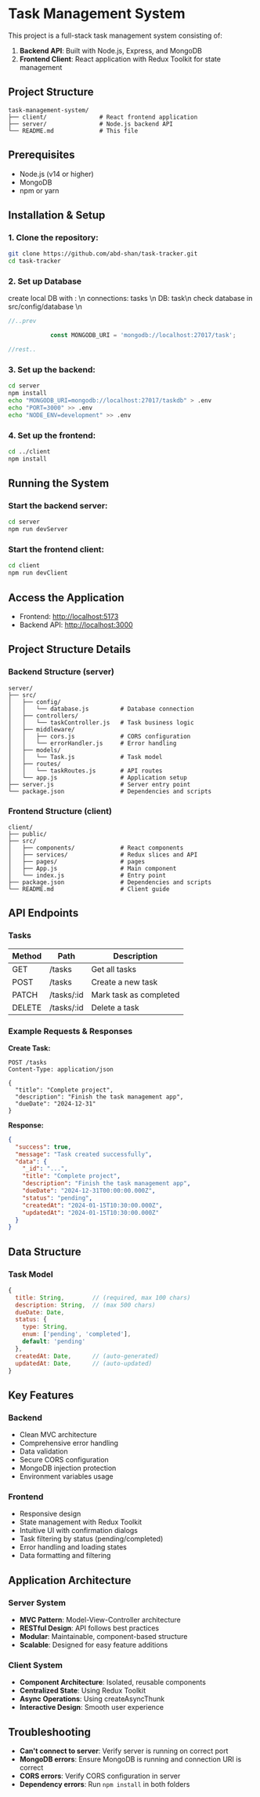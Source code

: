 # Task Management System

This project is a full-stack task management system consisting of:

1. **Backend API**: Built with Node.js, Express, and MongoDB
2. **Frontend Client**: React application with Redux Toolkit for state management

## Project Structure

```
task-management-system/
├── client/               # React frontend application
├── server/               # Node.js backend API
└── README.md             # This file
```

## Prerequisites

- Node.js (v14 or higher)
- MongoDB
- npm or yarn

## Installation & Setup

### 1. Clone the repository:
```bash
git clone https://github.com/abd-shan/task-tracker.git
cd task-tracker
```

### 2. Set up Database

create local DB with : \n
connections: tasks  \n
DB: task\n
check database in src/config/database \n
```js
//..prev

            const MONGODB_URI = 'mongodb://localhost:27017/task';

//rest..
```


### 3. Set up the backend:
```bash
cd server
npm install
echo "MONGODB_URI=mongodb://localhost:27017/taskdb" > .env
echo "PORT=3000" >> .env
echo "NODE_ENV=development" >> .env
```

### 4. Set up the frontend:
```bash
cd ../client
npm install
```

## Running the System

### Start the backend server:
```bash
cd server
npm run devServer
```

### Start the frontend client:
```bash
cd client
npm run devClient
```

## Access the Application

- Frontend: [http://localhost:5173](http://localhost:5173)
- Backend API: [http://localhost:3000](http://localhost:3000)

## Project Structure Details

### Backend Structure (server)
```
server/
├── src/
│   ├── config/
│   │   └── database.js         # Database connection
│   ├── controllers/
│   │   └── taskController.js   # Task business logic
│   ├── middleware/
│   │   ├── cors.js             # CORS configuration
│   │   └── errorHandler.js     # Error handling
│   ├── models/
│   │   └── Task.js             # Task model
│   ├── routes/
│   │   └── taskRoutes.js       # API routes
│   └── app.js                  # Application setup
├── server.js                   # Server entry point
└── package.json                # Dependencies and scripts
```

### Frontend Structure (client)
```
client/
├── public/
├── src/
│   ├── components/             # React components
│   ├── services/               # Redux slices and API
│   ├── pages/                  # pages 
│   ├── App.js                  # Main component
│   └── index.js                # Entry point
├── package.json                # Dependencies and scripts
└── README.md                   # Client guide
```

## API Endpoints

### Tasks

| Method | Path       | Description                |
|--------|------------|----------------------------|
| GET    | /tasks    | Get all tasks             |
| POST   | /tasks    | Create a new task         |
| PATCH  | /tasks/:id| Mark task as completed    |
| DELETE | /tasks/:id | Delete a task             |

### Example Requests & Responses

**Create Task:**
```http
POST /tasks
Content-Type: application/json

{
  "title": "Complete project",
  "description": "Finish the task management app",
  "dueDate": "2024-12-31"
}
```

**Response:**
```json
{
  "success": true,
  "message": "Task created successfully",
  "data": {
    "_id": "...",
    "title": "Complete project",
    "description": "Finish the task management app",
    "dueDate": "2024-12-31T00:00:00.000Z",
    "status": "pending",
    "createdAt": "2024-01-15T10:30:00.000Z",
    "updatedAt": "2024-01-15T10:30:00.000Z"
  }
}
```

## Data Structure

### Task Model
```javascript
{
  title: String,        // (required, max 100 chars)
  description: String,  // (max 500 chars)
  dueDate: Date,        
  status: {
    type: String,
    enum: ['pending', 'completed'],
    default: 'pending'
  },
  createdAt: Date,      // (auto-generated)
  updatedAt: Date,      // (auto-updated)
}
```

## Key Features

### Backend
- Clean MVC architecture
- Comprehensive error handling
- Data validation
- Secure CORS configuration
- MongoDB injection protection
- Environment variables usage

### Frontend
- Responsive design
- State management with Redux Toolkit
- Intuitive UI with confirmation dialogs
- Task filtering by status (pending/completed)
- Error handling and loading states
- Data formatting and filtering

## Application Architecture

### Server System
- **MVC Pattern**: Model-View-Controller architecture
- **RESTful Design**: API follows best practices
- **Modular**: Maintainable, component-based structure
- **Scalable**: Designed for easy feature additions

### Client System
- **Component Architecture**: Isolated, reusable components
- **Centralized State**: Using Redux Toolkit
- **Async Operations**: Using createAsyncThunk
- **Interactive Design**: Smooth user experience


## Troubleshooting

- **Can't connect to server**: Verify server is running on correct port
- **MongoDB errors**: Ensure MongoDB is running and connection URI is correct
- **CORS errors**: Verify CORS configuration in server
- **Dependency errors**: Run `npm install` in both folders


